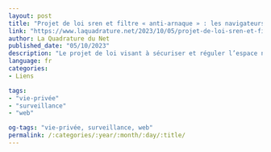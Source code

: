 ```yaml
---
layout: post
title: "Projet de loi sren et filtre « anti-arnaque » : les navigateurs comme auxiliaires de police"
link: "https://www.laquadrature.net/2023/10/05/projet-de-loi-sren-et-filtre-anti-arnaque-les-navigateurs-comme-auxiliaires-de-police"
author: La Quadrature du Net
published_date: "05/10/2023"
description: "Le projet de loi visant à sécuriser et réguler l’espace numérique (« SREN », parfois appelé projet de loi « Espace numérique »), qui est actuellement débattu en hémicycle à l’Assemblée nationale, comporte un article 6 qui crée une nouvelle excuse pour imposer un mécanisme de censure administrative : la protection contre les « arnaques » en ligne. Cet article ne se contente pas de créer un nouveau prétexte pour faire retirer un contenu : pour la première fois, il exige également que les fournisseurs de navigateurs Internet participent activement à cette censure."
language: fr
categories:
- Liens

tags:
- "vie-privée"
- "surveillance"
- "web"

og-tags: "vie-privée, surveillance, web"
permalink: /:categories/:year/:month/:day/:title/
---
```

